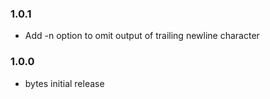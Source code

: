 ### 1.0.1
* Add -n option to omit output of trailing newline character

### 1.0.0
* bytes initial release
